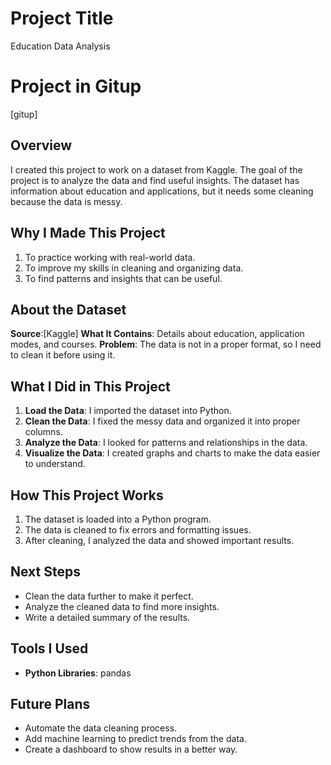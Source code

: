 # Project Title

 Education Data Analysis

# Project in Gitup

[gitup]

## Overview

I created this project to work on a dataset from Kaggle. The goal of the project is to analyze the data and find useful insights. The dataset has information about education and applications, but it needs some cleaning because the data is messy.

## Why I Made This Project

1. To practice working with real-world data.
2. To improve my skills in cleaning and organizing data.
3. To find patterns and insights that can be useful.

## About the Dataset

**Source**:[Kaggle]
**What It Contains**: Details about education, application modes, and courses. **Problem**: The data is not in a proper format, so I need to clean it before using it.

## What I Did in This Project

1. **Load the Data**: I imported the dataset into Python.
2. **Clean the Data**: I fixed the messy data and organized it into proper columns.
3. **Analyze the Data**: I looked for patterns and relationships in the data.
4. **Visualize the Data**: I created graphs and charts to make the data easier to understand.

## How This Project Works

1. The dataset is loaded into a Python program.
2. The data is cleaned to fix errors and formatting issues.
3. After cleaning, I analyzed the data and showed important results.

## Next Steps

- Clean the data further to make it perfect.
- Analyze the cleaned data to find more insights.
- Write a detailed summary of the results.

## Tools I Used

- **Python Libraries**: pandas

## Future Plans

- Automate the data cleaning process.
- Add machine learning to predict trends from the data.
- Create a dashboard to show results in a better way.
